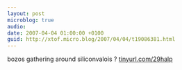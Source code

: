 ```yaml
---
layout: post
microblog: true
audio: 
date: 2007-04-04 01:00:00 +0100
guid: http://xtof.micro.blog/2007/04/04/t19086381.html
---
```

bozos gathering around siliconvalois ? [tinyurl.com/29halp](http://tinyurl.com/29halp)
